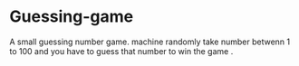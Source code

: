 # Guessing-game
A small guessing number game. machine randomly take number betwenn 1 to 100 and you have to guess that number  to win the game .
